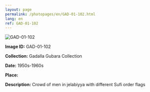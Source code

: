 ```yaml
---
layout: page
permalink: /photopages/en/GAD-01-102.html
lang: en
ref: GAD-01-102
---
```


![GAD-01-102](/smallimages/GAD-01-102-600.jpg)

**Image ID:** GAD-01-102

**Collection:** Gadalla Gubara Collection

**Date:** 1950s-1960s

**Place:**

**Description:** Crowd of men in jelabiyya with different Sufi order flags
